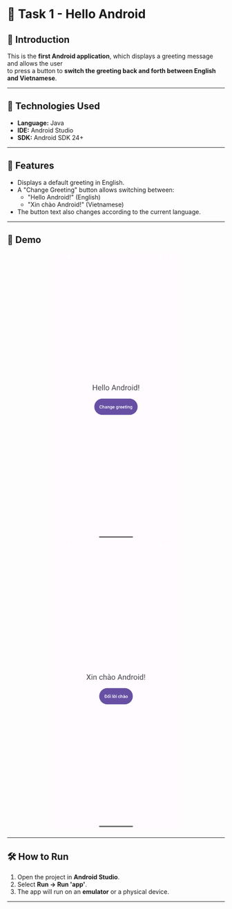 # 👋 Task 1 - Hello Android

## 📌 Introduction
This is the **first Android application**, which displays a greeting message and allows the user  
to press a button to **switch the greeting back and forth between English and Vietnamese**.

---

## 🚀 Technologies Used
- **Language:** Java  
- **IDE:** Android Studio  
- **SDK:** Android SDK 24+  

---

## 📱 Features
- Displays a default greeting in English.  
- A "Change Greeting" button allows switching between:  
  - "Hello Android!" (English)  
  - "Xin chào Android!" (Vietnamese)  
- The button text also changes according to the current language.  

---

## 📸 Demo
<p align="center">
  <img src="images/display_1.png" alt="Screen 1" width="300"/>
  <img src="images/display_2.png" alt="Screen 2" width="300"/>
</p>

---

## 🛠 How to Run
1. Open the project in **Android Studio**.  
2. Select **Run → Run 'app'**.  
3. The app will run on an **emulator** or a physical device.  

---